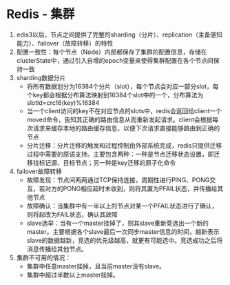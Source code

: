 # Redis - 集群



1. edis3以后，节点之间提供了完整的sharding（分片）、replication（主备感知能力）、failover（故障转移）的特性
2. 配置一致性：每个节点（Node）内部都保存了集群的配置信息，存储在clusterState中，通过引入自增的epoch变量来使得集群配置在各个节点间保持一致
3. sharding数据分片 
   * 将所有数据划分为16384个分片（slot），每个节点会对应一部分slot，每个key都会根据分布算法映射到16384个slot中的一个，分布算法为slotId=crc16\(key\)%16384
   * 当一个client访问的key不在对应节点的slots中，redis会返回给client一个moved命令，告知其正确的路由信息从而重新发起请求。client会根据每次请求来缓存本地的路由缓存信息，以便下次请求直接能够路由到正确的节点
   * 分片迁移：分片迁移的触发和过程控制由外部系统完成，redis只提供迁移过程中需要的原语支持。主要包含两种：一种是节点迁移状态设置，即迁移钱标记源、目标节点；另一种是key迁移的原子化命令
4. failover故障转移 
   * 故障发现：节点间两两通过TCP保持连接，周期性进行PING、PONG交互，若对方的PONG相应超时未收到，则将其置为PFAIL状态，并传播给其他节点
   * 故障确认：当集群中有一半以上的节点对某一个PFAIL状态进行了确认，则将起改为FAIL状态，确认其故障
   * slave选举：当有一个master挂掉了，则其slave重新竞选出一个新的master。主要根据各个slave最后一次同步master信息的时间，越新表示slave的数据越新，竞选的优先级越高，就更有可能选中。竞选成功之后将消息传播给其他节点。
5. 集群不可用的情况： 
   * 集群中任意master挂掉，且当前master没有slave。
   * 集群中超过半数以上master挂掉。


